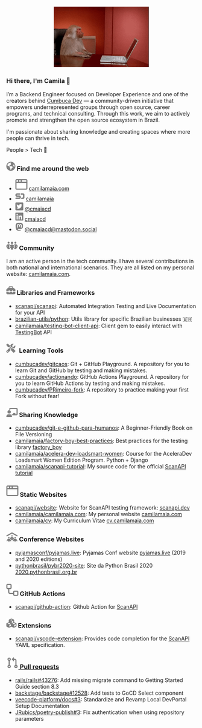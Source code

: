 <p align="center">
 <img
      width="50%"
      src="images/monkey.gif" />
</p>

### Hi there, I'm Camila 👋

I’m a Backend Engineer focused on Developer Experience and one of the creators behind
[Cumbuca Dev][cumbuca.dev] — a community-driven initiative that empowers underrepresented groups
through open source, career programs, and technical consulting. Through this work, we aim to
actively promote and strengthen the open source ecosystem in Brazil.

I'm passionate about sharing knowledge and creating spaces where more people can thrive in tech.

People > Tech 💜

### ![globe-icon][] Find me around the web

* ![browser-icon][] [camilamaia.com][camilamaia.com-website]
* ![speakerdeck-icon][] [camilamaia][speakerdeck]
* ![twitter-icon][] [@cmaiacd][twitter]
* ![linkedin-icon][] [cmaiacd][linkedin]
* ![mastodon-icon][] [@cmaiacd@mastodon.social][mastodon]

### ![people-group-icon][] Community

I am an active person in the tech community. I have several contributions in
both national and international scenarios. They are all listed on my personal website: [camilamaia.com][appearances].

### ![toolbox-icon][] Libraries and Frameworks

* [scanapi/scanapi][scanapi]: Automated Integration Testing and Live Documentation for your API
* [brazilian-utils/python][brutils]: Utils library for specific Brazilian businesses 🇧🇷
* [camilamaia/testing-bot-client-api][testingbot-client-api]: Client gem to easily interact with [TestingBot][testingbot] API

### ![screwdriver-wrench-icon][] Learning Tools

* [cumbucadev/gitcaos][gitcaos]: Git + GitHub Playground. A repository for you to learn Git and GitHub by testing and making mistakes.
* [cumbucadev/actionando][actionando]: GitHub Actions Playground. A repository for you to learn GitHub Actions by testing and making mistakes.
* [cumbucadev/PRimeiro-fork][PRimeiro-fork]: A repository to practice making your first Fork without fear!

### ![chalkboard-user-icon][] Sharing Knowledge

* [cumbucadev/git-e-github-para-humanos][git-e-github-para-humanos]: A Beginner-Friendly Book on File Versioning
* [camilamaia/factory-boy-best-practices][factory-boy-best-practices]: Best practices for the testing library [factory_boy][factory-boy]
* [camilamaia/acelera-dev-loadsmart-women][acelera-dev]: Course for the AceleraDev Loadsmart Women Edition Program. Python + Django
* [camilamaia/scanapi-tutorial][scanapi-tutorial]: My source code for the official [ScanAPI tutorial][scanapi-tutorial-website]

### ![browser-icon][] Static Websites

* [scanapi/website][scanapi-website-repo]: Website for ScanAPI testing framework: [scanapi.dev][scanapi-website]
* [camilamaia/camilamaia.com][camilamaia.com]: My personal website [camilamaia.com][camilamaia.com-website]
* [camilamaia/cv][my-cv]: My Curriculum Vitae [cv.camilamaia.com][my-cv-website]

### ![people-roof-icon][] Conference Websites

* [pyjamasconf/pyjamas.live][pyjamas.live]: Pyjamas Conf website [pyjamas.live][pyjamas.live-website] (2019 and 2020 editions)
* [pythonbrasil/pybr2020-site][pybr2020]: Site da Python Brasil 2020 [2020.pythonbrasil.org.br][pybr2020-website]

### ![workflow-icon][] GitHub Actions

* [scanapi/github-action][scanapi-gha]: Github Action for [ScanAPI][scanapi-website]

### ![cubes-icon][] Extensions

* [scanapi/vscode-extension][scanapi-vscode-extension]: Provides code completion for the [ScanAPI][scanapi-website] YAML specification.

### [![pr-icon][] Pull requests][my-prs]

* [rails/rails#43276][rails/rails#43276]: Add missing migrate command to Getting
Started Guide section 8.3
* [backstage/backstage#12528]: Add tests to GoCD Select component
* [veecode-platform/docs#3]: Standardize and Revamp Local DevPortal Setup Documentation
* [JRubics/poetry-publish#3][JRubics/poetry-publish#3]: Fix authentication when using repository parameters

[browser-icon]: /images/browser.svg "Browser Icon"
[chalkboard-user-icon]: /images/chalkboard-user.svg "Sharing Knowledge"
[cubes-icon]: /images/cubes.svg "Extensions"
[globe-icon]: /images/globe.svg "Find me around the web"
[linkedin-icon]: /images/linkedin.svg "LinkedIn"
[mastodon-icon]: /images/mastodon.svg "Mastodon"
[people-group-icon]: /images/people-group.svg "Community"
[people-roof-icon]: /images/people-roof.svg "Conference Websites"
[pr-icon]: /images/git-pull-request.svg "Pull Requests"
[screwdriver-wrench-icon]: /images/screwdriver-wrench.svg "Learning Tools"
[speakerdeck-icon]: /images/speakerdeck.svg "Speaker Deck"
[toolbox-icon]: /images/toolbox.svg "Libraries and Frameworks"
[twitter-icon]: /images/twitter.svg "Twitter"
[workflow-icon]: /images/workflow.svg "GitHub Actions"

[acelera-dev]: https://github.com/camilamaia/acelera-dev-loadsmart-women
[actionando]: https://github.com/cumbucadev/actionando
[appearances]: https://camilamaia.com/appearances
[backstage/backstage#12528]: https://github.com/backstage/backstage/pull/12528
[brutils]: https://github.com/brazilian-utils/python
[camilamaia.com-website]: https://camilamaia.com
[camilamaia.com]: https://github.com/camilamaia/camilamaia.com
[cumbuca.dev]: https://cumbuca.dev
[factory-boy-best-practices]: https://github.com/camilamaia/factory-boy-best-practices
[factory-boy]: https://factoryboy.readthedocs.io/en/stable/
[git-e-github-para-humanos]: https://github.com/cumbucadev/git-e-github-para-humanos
[gitcaos]: https://github.com/cumbucadev/gitcaos
[JRubics/poetry-publish#3]: https://github.com/JRubics/poetry-publish/pull/3
[linkedin]: http://linkedin.com/in/cmaiacd/
[mastodon]: https://mastodon.social/@cmaiacd
[my-cv-website]: https://cv.camilamaia.com
[my-cv]: https://github.com/camilamaia/cv
[my-prs]: https://github.com/search?q=sort%3Areactions-%2B1+author%3Acamilamaia+type%3Apr+-user%3Acamilamaia&type=pullrequests "pull requests"
[PRimeiro-fork]: https://github.com/cumbucadev/PRimeiro-fork
[pybr2020-website]: https://2020.pythonbrasil.org.br
[pybr2020]: https://github.com/pythonbrasil/pybr2020-site
[pyjamas.live-website]: https://pyjamas.live
[pyjamas.live]: https://github.com/pyjamasconf/pyjamas.live
[rails/rails#43276]: https://github.com/rails/rails/pull/43276
[scanapi-gha]: https://github.com/scanapi/github-action
[scanapi-tutorial-website]: https://scanapi.dev/tutorials/step01.html
[scanapi-tutorial]: https://github.com/camilamaia/scanapi-tutorial
[scanapi-vscode-extension]: https://github.com/scanapi/vscode-extension
[scanapi-website-repo]: https://github.com/scanapi/website
[scanapi-website]: https://scanapi.dev
[scanapi]: https://github.com/scanapi/scanapi/
[speakerdeck]: http://speakerdeck.com/camilamaia
[testingbot-client-api]: https://github.com/camilamaia/testing-bot-client-api
[testingbot]: https://testingbot.com/
[twitter]: https://twitter.com/cmaiacd
[veecode-platform/docs#3]: https://github.com/veecode-platform/docs/pull/3
